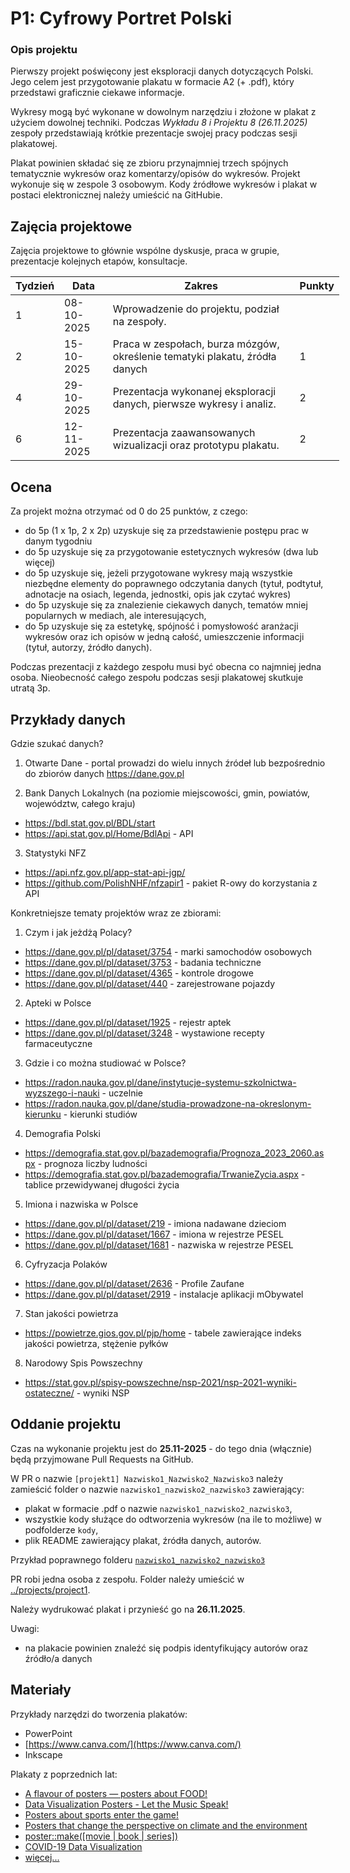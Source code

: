 # P1: Cyfrowy Portret Polski

### Opis projektu

Pierwszy projekt poświęcony jest eksploracji danych dotyczących Polski. Jego celem jest przygotowanie plakatu w formacie A2 (+ .pdf), który przedstawi graficznie ciekawe informacje.

Wykresy mogą być wykonane w dowolnym narzędziu i złożone w plakat z użyciem dowolnej techniki. Podczas *Wykładu 8 i Projektu 8  (26.11.2025)* zespoły przedstawiają krótkie prezentacje swojej pracy podczas sesji plakatowej.

Plakat powinien składać się ze zbioru przynajmniej trzech spójnych tematycznie wykresów oraz komentarzy/opisów do wykresów. Projekt wykonuje się w zespole 3 osobowym. Kody źródłowe wykresów i plakat w postaci elektronicznej należy umieścić na GitHubie.

## Zajęcia projektowe

Zajęcia projektowe to głównie wspólne dyskusje, praca w grupie, prezentacje kolejnych etapów, konsultacje.

<table style="undefined;table-layout: fixed; width: 526px">
<colgroup>
<col style="width: 59.116667px">
<col style="width: 82.116667px">
<col style="width: 331.116667px">
<col style="width: 54.116667px">
</colgroup>
<thead>
  <tr>
    <th>Tydzień</th>
    <th>Data</th>
    <th>Zakres</th>
    <th>Punkty</th>
  </tr>
</thead>
<tbody>
  <tr>
    <td>1</td>
    <td>08-10-2025</td>
    <td>Wprowadzenie do projektu, podział na zespoły.</td>
    <td></td>
  </tr>
  <tr>
    <td>2</td>
    <td>15-10-2025</td>
    <td>Praca w zespołach, burza mózgów, określenie tematyki plakatu, źródła danych</td>
    <td>1</td>
  </tr>
  <tr>
    <td>4</td>
    <td>29-10-2025</td>
    <td>Prezentacja wykonanej eksploracji danych, pierwsze wykresy i analiz. </td>
    <td>2</td>
  </tr>
  <tr>
    <td>6</td>
    <td>12-11-2025</td>
    <td>Prezentacja zaawansowanych wizualizacji oraz prototypu plakatu. </td>
    <td>2</td>
  </tr>

 
</tbody>
</table>

## Ocena

Za projekt można otrzymać od 0 do 25 punktów, z czego:

-   do 5p (1 x 1p, 2 x 2p) uzyskuje się za przedstawienie postępu prac w danym tygodniu
-   do 5p uzyskuje się za przygotowanie estetycznych wykresów (dwa lub więcej)
-   do 5p uzyskuje się, jeżeli przygotowane wykresy mają wszystkie niezbędne elementy do poprawnego odczytania danych (tytuł, podtytuł, adnotacje na osiach, legenda, jednostki, opis jak czytać wykres)
-   do 5p uzyskuje się za znalezienie ciekawych danych, tematów mniej popularnych w mediach, ale interesujących,
-   do 5p uzyskuje się za estetykę, spójność i pomysłowość aranżacji wykresów oraz ich opisów w jedną całość, umieszczenie informacji (tytuł, autorzy, źródło danych).

Podczas prezentacji z każdego zespołu musi być obecna co najmniej jedna osoba. Nieobecność całego zespołu podczas sesji plakatowej skutkuje utratą 3p.

## Przykłady danych

Gdzie szukać danych?

1. Otwarte Dane - portal prowadzi do wielu innych źródeł lub bezpośrednio do zbiorów danych
https://dane.gov.pl

3. Bank Danych Lokalnych (na poziomie miejscowości, gmin, powiatów, województw, całego kraju)
- https://bdl.stat.gov.pl/BDL/start
- https://api.stat.gov.pl/Home/BdlApi - API
  
3. Statystyki NFZ
- https://api.nfz.gov.pl/app-stat-api-jgp/
- https://github.com/PolishNHF/nfzapir1 - pakiet R-owy do korzystania z API

  
Konkretniejsze tematy projektów wraz ze zbiorami:

1. Czym i jak jeżdżą Polacy?
- https://dane.gov.pl/pl/dataset/3754 - marki samochodów osobowych
- https://dane.gov.pl/pl/dataset/3753 - badania techniczne
- https://dane.gov.pl/pl/dataset/4365 - kontrole drogowe
- https://dane.gov.pl/pl/dataset/440 - zarejestrowane pojazdy
  
2. Apteki w Polsce
- https://dane.gov.pl/pl/dataset/1925 - rejestr aptek
- https://dane.gov.pl/pl/dataset/3248 - wystawione recepty farmaceutyczne
  
3. Gdzie i co można studiować w Polsce? 
- https://radon.nauka.gov.pl/dane/instytucje-systemu-szkolnictwa-wyzszego-i-nauki - uczelnie
- https://radon.nauka.gov.pl/dane/studia-prowadzone-na-okreslonym-kierunku - kierunki studiów
  
4. Demografia Polski
- https://demografia.stat.gov.pl/bazademografia/Prognoza_2023_2060.aspx - prognoza liczby ludności
- https://demografia.stat.gov.pl/bazademografia/TrwanieZycia.aspx - tablice przewidywanej długości życia
  
5. Imiona i nazwiska w Polsce
- https://dane.gov.pl/pl/dataset/219 - imiona nadawane dzieciom
- https://dane.gov.pl/pl/dataset/1667 - imiona w rejestrze PESEL
- https://dane.gov.pl/pl/dataset/1681 - nazwiska w rejestrze PESEL
  
6. Cyfryzacja Polaków
- https://dane.gov.pl/pl/dataset/2636 - Profile Zaufane
- https://dane.gov.pl/pl/dataset/2919 - instalacje aplikacji mObywatel

7. Stan jakości powietrza
- https://powietrze.gios.gov.pl/pjp/home - tabele zawierające indeks jakości powietrza, stężenie pyłków

8. Narodowy Spis Powszechny
- https://stat.gov.pl/spisy-powszechne/nsp-2021/nsp-2021-wyniki-ostateczne/ - wyniki NSP

     
## Oddanie projektu

Czas na wykonanie projektu jest do  **25.11-2025** - do tego dnia (włącznie) będą przyjmowane Pull Requests na GitHub.

W PR o nazwie `[projekt1] Nazwisko1_Nazwisko2_Nazwisko3` należy zamieścić folder o nazwie `nazwisko1_nazwisko2_nazwisko3` zawierający:

-   plakat w formacie .pdf o nazwie `nazwisko1_nazwisko2_nazwisko3`,
-   wszystkie kody służące do odtworzenia wykresów (na ile to możliwe) w podfolderze `kody`,
-   plik README zawierający plakat, źródła danych, autorów.


Przykład poprawnego folderu [`nazwisko1_nazwisko2_nazwisko3`]()

PR robi jedna osoba z zespołu. Folder należy umieścić w [../projects/project1]().

Należy wydrukować plakat i przynieść go na **26.11.2025**. 

Uwagi:

-  na plakacie powinien znaleźć się podpis identyfikujący autorów oraz źródło/a danych

## Materiały

Przykłady narzędzi do tworzenia plakatów:

-   PowerPoint
-   [https://www.canva.com/](https://www.canva.com/) 
-   Inkscape

Plakaty z poprzednich lat:
- [A flavour of posters — posters about FOOD!](https://medium.com/@kozaka/a-flavour-of-posters-posters-about-food-2a1786c115dc)
- [Data Visualization Posters - Let the Music Speak!](https://medium.com/@kozaka/data-visualization-posters-let-the-music-speak-a52fbcda5687)
-  [Posters about sports enter the game!](https://medium.com/responsibleml/posters-about-sports-enter-the-game-4cd77e659afe)
-   [Posters that change the perspective on climate and the environment](https://medium.com/responsibleml/posters-that-change-the-perspective-on-climate-and-the-environment-c3682c0f6c39)
-   [poster::make([movie | book | series])](https://medium.com/responsibleml/poster-make-movie-book-series-3ac2c8a01180)
-   [COVID-19 Data Visualization](https://medium.com/responsibleml/covid-19-data-visualization-bc0732c19d46)
- [więcej...](https://github.com/MI2-Education/posters)

